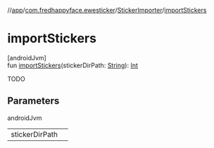 //[app](../../../index.md)/[com.fredhappyface.ewesticker](../index.md)/[StickerImporter](index.md)/[importStickers](import-stickers.md)

# importStickers

[androidJvm]\
fun [importStickers](import-stickers.md)(stickerDirPath: [String](https://kotlinlang.org/api/latest/jvm/stdlib/kotlin/-string/index.html)): [Int](https://kotlinlang.org/api/latest/jvm/stdlib/kotlin/-int/index.html)

TODO

## Parameters

androidJvm

| | |
|---|---|
| stickerDirPath |  |
